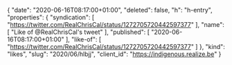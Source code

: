 {
  "date": "2020-06-16T08:17:00+01:00",
  "deleted": false,
  "h": "h-entry",
  "properties": {
    "syndication": [
      "https://twitter.com/RealChrisCal/status/1272705720442597377"
    ],
    "name": [
      "Like of @RealChrisCal's tweet"
    ],
    "published": [
      "2020-06-16T08:17:00+01:00"
    ],
    "like-of": [
      "https://twitter.com/RealChrisCal/status/1272705720442597377"
    ]
  },
  "kind": "likes",
  "slug": "2020/06/hlbjj",
  "client_id": "https://indigenous.realize.be"
}
